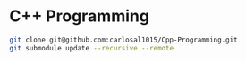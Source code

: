 C++ Programming
===



```bash
git clone git@github.com:carlosal1015/Cpp-Programming.git
git submodule update --recursive --remote
```
